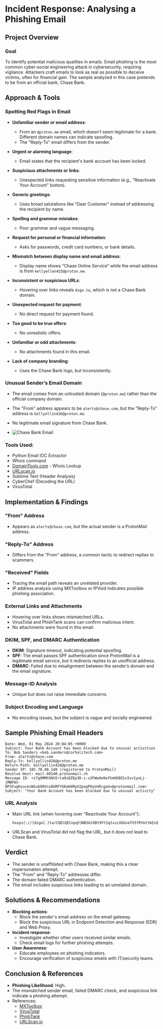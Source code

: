 # Incident Response: Analysing a Phishing Email

## Project Overview

### Goal
To identify potential malicious qualities in emails. Email phishing is the most common cyber-social engineering attack in cybersecurity, requiring vigilance. Attackers craft emails to look as real as possible to deceive victims, often for financial gain. The sample analyzed in this case pretends to be from an official bank, Chase Bank.  

## Approach & Tools

### Spotting Red Flags in Email

- **Unfamiliar sender or email address**:  
  - From an `@proton.me` email, which doesn't seem legitimate for a bank. Different domain names can indicate spoofing.
  - The "Reply-To" email differs from the sender.

- **Urgent or alarming language**:  
  - Email states that the recipient's bank account has been locked.

- **Suspicious attachments or links**:  
  - Unexpected links requesting sensitive information (e.g., "Reactivate Your Account" button).

- **Generic greetings**:  
  - Uses broad salutations like "Dear Customer" instead of addressing the recipient by name.

- **Spelling and grammar mistakes**:  
  - Poor grammar and vague messaging.

- **Request for personal or financial information**:  
  - Asks for passwords, credit card numbers, or bank details.

- **Mismatch between display name and email address**:  
  - Display name shows "Chase Online Service" while the email address is from `kellyellen425@proton.me`.

- **Inconsistent or suspicious URLs**:  
  - Hovering over links reveals `dsgo.to`, which is not a Chase Bank domain.

- **Unexpected request for payment**:  
  - No direct request for payment found.

- **Too good to be true offers**:  
  - No unrealistic offers.

- **Unfamiliar or odd attachments**:  
  - No attachments found in this email.

- **Lack of company branding**:  
  - Uses the Chase Bank logo, but inconsistently.

### Unusual Sender’s Email Domain
- The email comes from an untrusted domain (`@proton.me`) rather than the official company domain.
- The "From" address appears to be `alerts@chase.com`, but the "Reply-To" address is `kellyellin426@proton.me`.
- No legitimate email signature from Chase Bank.

- ![Chase Bank Email]()


### Tools Used:
- Python Email IOC Extractor
- Whois command
- [DomainTools.com](https://www.domaintools.com/) - Whois Lookup
- [URLscan.io](https://urlscan.io/)
- Sublime Text (Header Analysis)
- CyberChef (Decoding the URL)
- VirusTotal

## Implementation & Findings

### "From" Address
- Appears as `alerts@chase.com`, but the actual sender is a ProtonMail address.

### "Reply-To" Address
- Differs from the "From" address, a common tactic to redirect replies to scammers.

### "Received" Fields
- Tracing the email path reveals an unrelated provider.
- IP address analysis using MXToolbox or IPVoid indicates possible phishing association.

### External Links and Attachments
- Hovering over links shows mismatched URLs.
- VirusTotal and PhishTank scans can confirm malicious intent.
- No attachments were found in this email.

### DKIM, SPF, and DMARC Authentication
- **DKIM**: Signature timeout, indicating potential spoofing.
- **SPF**: The email passes SPF authentication since ProtonMail is a legitimate email service, but it redirects replies to an unofficial address.
- **DMARC**: Failed due to misalignment between the sender’s domain and the email signature.

### Message-ID Analysis
- Unique but does not raise immediate concerns.

### Subject Encoding and Language
- No encoding issues, but the subject is vague and socially engineered.

## Sample Phishing Email Headers

```plaintext
Date: Wed, 01 May 2024 20:04:05 +0000
Subject: Your Bank Account has been blocked due to unusual activities
To: Bob Sanders <bob.sanders@corhalitech.com>
From: alerts@chase.com
Reply-To: kellyellin426@proton.me
Return-Path: kellyellin426@proton.me
Sender IP: 185.70.40.140 (registered to ProtonMail)
Resolve Host: mail-40140.protonmail.ch
Message ID: <i7g9MMh5NtErtaOzQZEp3D-i-u3FWwdo0wY5mhD8Q1vIvv1yeLj-jMWPAn-HP3FugKsucesWSubO0Vns8GRFYG0aH4MyU2paqP6yUnRcgaU=@protonmail.com>
Subject: "Your Bank Account has been blocked due to unusual activity"
```

### URL Analysis
- Main URL link (when hovering over "Reactivate Your Account"):
  ```plaintext
  hxxps[://]dsgo[.]to/CQECQECnpqY3NDSGtODt9ft2qtxzcXGUveTV5fRYmtYAZsQCnpqY3NDSGtODt9ft2qtxzcXGUveTV5fRYmtYAZsQCQECnpqY3NDSGtODt9ft2qtxzcXGUveTV5fRYmtYAZsQ
  ```
- URLScan and VirusTotal did not flag the URL, but it does not lead to Chase Bank.

## Verdict
- The sender is unaffiliated with Chase Bank, making this a clear impersonation attempt.
- The "From" and "Reply-To" addresses differ.
- The domain failed DMARC authentication.
- The email includes suspicious links leading to an unrelated domain.

## Solutions & Recommendations
- **Blocking actions**:
  - Block the sender's email address on the email gateway.
  - Block the suspicious URL in Endpoint Detection and Response (EDR) and Web Proxy.
- **Incident response**:
  - Investigate whether other users received similar emails.
  - Check email logs for further phishing attempts.
- **User Awareness**:
  - Educate employees on phishing indicators.
  - Encourage verification of suspicious emails with IT/security teams.

## Conclusion & References
- **Phishing Likelihood**: High.
- The mismatched sender email, failed DMARC check, and suspicious link indicate a phishing attempt.
- References:
  - [MXToolbox](https://mxtoolbox.com/)
  - [VirusTotal](https://www.virustotal.com/)
  - [PhishTank](https://www.phishtank.com/)
  - [URLScan.io](https://urlscan.io/)
